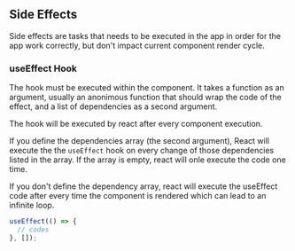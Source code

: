 ## Side Effects

Side effects are tasks that needs to be executed in the app in order for the app work correctly, but don't impact current component render cycle.

### useEffect Hook

The hook must be executed within the component. It takes a function as an argument, usually an anonimous function that should wrap the code of the effect, and a list of dependencies as a second argument.

The hook will be executed by react after every component execution.

If you define the dependencies array (the second argument), React will execute the the `useEffect` hook on every change of those dependencies listed in the array. If the array is empty, react will onle execute the code one time.

If you don't define the dependency array, react will execute the useEffect code after every time the component is rendered which can lead to an infinite loop.

```jsx
useEffect(() => {
  // codes
}, []);
```
